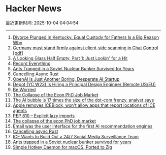 # Hacker News

最近更新时间: 2025-10-04 04:04:54

--- 
1. [Divorce Plunged in Kentucky. Equal Custody for Fathers Is a Big Reason Why](https://www.wsj.com/us-news/law/the-equal-custody-experiment-41e1f7a6) 
2. [Germany must stand firmly against client-side scanning in Chat Control [pdf]](https://signal.org/blog/pdfs/germany-chat-control.pdf) 
3. [A Looking Glass Half Empty, Part 1: Just Lookin' for a Hit](https://www.filfre.net/2025/10/a-looking-glass-half-empty-part-1-just-lookin-for-a-hit/) 
4. [Record Everything](https://aeon.co/essays/if-memory-is-precious-to-you-then-go-ahead-and-record-everything) 
5. [Ants Trapped in a Soviet Nuclear Bunker Survived for Years](https://www.sciencealert.com/ants-trapped-in-an-old-soviet-nuclear-bunker-survived-for-years-by-turning-on-their-own) 
6. [Cancelling Async Rust](https://sunshowers.io/posts/cancelling-async-rust/) 
7. [OpenAI Is Just Another Boring, Desperate AI Startup](https://www.wheresyoured.at/sora2-openai/) 
8. [Depot (YC W23) Is Hiring a Principal Design Engineer (Remote US/EU)](https://www.ycombinator.com/companies/depot/jobs/qg8iVTz-principal-design-engineer) 
9. [Be Worried](https://dlo.me/archives/2025/10/03/you-should-be-worried/) 
10. [The Collapse of the Econ PhD Job Market](https://www.chrisbrunet.com/p/the-collapse-of-the-econ-phd-job) 
11. [The AI bubble is 17 times the size of the dot-com frenzy, analyst says](https://www.marketwatch.com/story/the-ai-bubble-is-17-times-the-size-of-the-dot-com-frenzy-this-analyst-argues-046e7c5c) 
12. [Apple removes ICEBlock, won't allow apps that report locations of ICE agents](https://arstechnica.com/tech-policy/2025/10/apple-bends-to-trump-admin-demand-to-remove-ice-tracking-apps-like-iceblock/) 
13. [PEP 810 – Explicit lazy imports](https://pep-previews--4622.org.readthedocs.build/pep-0810/) 
14. [The collapse of the econ PhD job market](https://www.chrisbrunet.com/p/the-collapse-of-the-econ-phd-job) 
15. [Email was the user interface for the first AI recommendation engines](https://buttondown.com/blog/ringo-email-as-an-ai-interface) 
16. [Cancelling async Rust](https://sunshowers.io/posts/cancelling-async-rust/) 
17. [ICE Wants to Build Out a 24/7 Social Media Surveillance Team](https://www.wired.com/story/ice-social-media-surveillance-24-7-contract/) 
18. [Ants trapped in a Soviet nuclear bunker survived for years](https://www.sciencealert.com/ants-trapped-in-an-old-soviet-nuclear-bunker-survived-for-years-by-turning-on-their-own) 
19. [Simple Hotkey Daemon for macOS, Ported to Zig](https://github.com/jackielii/skhd.zig) 
